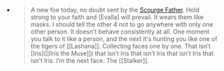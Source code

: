 - > A new foe today, no doubt sent by the [Scourge Father]([[Raznesh]]). Hold strong to your faith and [Evalla] will prevail.
  > It wears them like masks. I should tell the other 4 not to go anywhere with only one other person.
  > It doesn’t behave consistently at all. One moment you talk to it like a person, and the next it's hunting you like one of the tigers of [[Lashana]].
  > Collecting faces one by one.
  > That isn’t [Iris]([[Iris the Muse]]) that isn’t Iris that isn’t Iris that isn’t Iris that isn’t Iris.
  > I’m the next face.
  > The [[Stalker]].